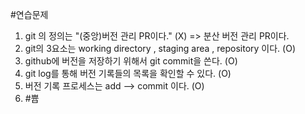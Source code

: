 #연습문제

1. git 의 정의는 "(중앙)버전 관리 PR이다." (X)
    => 분산 버전 관리 PR이다.
2. git의 3요소는 working directory , staging area , repository 이다. (O)
3. github에 버전을 저장하기 위해서 git commit을 쓴다. (O)
4. git log를 통해 버전 기록들의 목록을 확인할 수 있다. (O)
5. 버전 기록 프로세스는 add --> commit 이다. (O)
6. #쁍